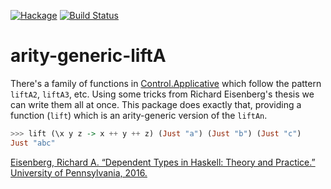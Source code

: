 [![Hackage](https://img.shields.io/hackage/v/arity-generic-liftA.svg)](http://hackage.haskell.org/package/arity-generic-liftA) [![Build Status](https://travis-ci.org/oisdk/arity-generic-liftA.svg?branch=master)](https://travis-ci.org/oisdk/arity-generic-liftA)

# arity-generic-liftA

There's a family of functions in
[Control.Applicative](https://hackage.haskell.org/package/base-4.11.0.0/docs/Control-Applicative.html)
which follow the pattern `liftA2`, `liftA3`, etc. Using some
tricks from Richard Eisenberg's thesis we can write them all at once. This
package does exactly that, providing a function (`lift`) which is an
arity-generic version of the `liftAn`.

```haskell
>>> lift (\x y z -> x ++ y ++ z) (Just "a") (Just "b") (Just "c")
Just "abc"
```

[Eisenberg, Richard A. “Dependent Types in Haskell: Theory and Practice.” University of Pennsylvania, 2016.](https://github.com/goldfirere/thesis/raw/master/built/thesis.pdf)
